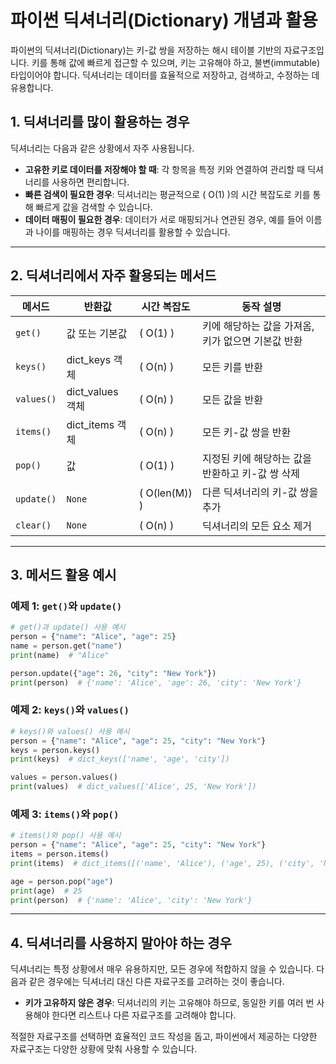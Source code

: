 
# 파이썬 딕셔너리(Dictionary) 개념과 활용

파이썬의 딕셔너리(Dictionary)는 키-값 쌍을 저장하는 해시 테이블 기반의 자료구조입니다. 키를 통해 값에 빠르게 접근할 수 있으며, 키는 고유해야 하고, 불변(immutable) 타입이어야 합니다. 딕셔너리는 데이터를 효율적으로 저장하고, 검색하고, 수정하는 데 유용합니다.

## 1. 딕셔너리를 많이 활용하는 경우

딕셔너리는 다음과 같은 상황에서 자주 사용됩니다.

- **고유한 키로 데이터를 저장해야 할 때**: 각 항목을 특정 키와 연결하여 관리할 때 딕셔너리를 사용하면 편리합니다.
- **빠른 검색이 필요한 경우**: 딕셔너리는 평균적으로 \( O(1) \)의 시간 복잡도로 키를 통해 빠르게 값을 검색할 수 있습니다.
- **데이터 매핑이 필요한 경우**: 데이터가 서로 매핑되거나 연관된 경우, 예를 들어 이름과 나이를 매핑하는 경우 딕셔너리를 활용할 수 있습니다.

---

## 2. 딕셔너리에서 자주 활용되는 메서드

| 메서드               | 반환값                  | 시간 복잡도       | 동작 설명 |
|----------------------|-------------------------|-------------------|-----------|
| `get()`              | 값 또는 기본값          | \( O(1) \)       | 키에 해당하는 값을 가져옴, 키가 없으면 기본값 반환 |
| `keys()`             | dict_keys 객체          | \( O(n) \)       | 모든 키를 반환 |
| `values()`           | dict_values 객체        | \( O(n) \)       | 모든 값을 반환 |
| `items()`            | dict_items 객체         | \( O(n) \)       | 모든 키-값 쌍을 반환 |
| `pop()`              | 값                      | \( O(1) \)       | 지정된 키에 해당하는 값을 반환하고 키-값 쌍 삭제 |
| `update()`           | `None`                  | \( O(len(M)) \)  | 다른 딕셔너리의 키-값 쌍을 추가 |
| `clear()`            | `None`                  | \( O(n) \)       | 딕셔너리의 모든 요소 제거 |

---

## 3. 메서드 활용 예시

### 예제 1: `get()`와 `update()`
```python
# get()과 update() 사용 예시
person = {"name": "Alice", "age": 25}
name = person.get("name")
print(name)  # "Alice"

person.update({"age": 26, "city": "New York"})
print(person)  # {'name': 'Alice', 'age': 26, 'city': 'New York'}
```

### 예제 2: `keys()`와 `values()`
```python
# keys()와 values() 사용 예시
person = {"name": "Alice", "age": 25, "city": "New York"}
keys = person.keys()
print(keys)  # dict_keys(['name', 'age', 'city'])

values = person.values()
print(values)  # dict_values(['Alice', 25, 'New York'])
```

### 예제 3: `items()`와 `pop()`
```python
# items()와 pop() 사용 예시
person = {"name": "Alice", "age": 25, "city": "New York"}
items = person.items()
print(items)  # dict_items([('name', 'Alice'), ('age', 25), ('city', 'New York')])

age = person.pop("age")
print(age)  # 25
print(person)  # {'name': 'Alice', 'city': 'New York'}
```

---

## 4. 딕셔너리를 사용하지 말아야 하는 경우

딕셔너리는 특정 상황에서 매우 유용하지만, 모든 경우에 적합하지 않을 수 있습니다. 다음과 같은 경우에는 딕셔너리 대신 다른 자료구조를 고려하는 것이 좋습니다.

- **키가 고유하지 않은 경우**: 딕셔너리의 키는 고유해야 하므로, 동일한 키를 여러 번 사용해야 한다면 리스트나 다른 자료구조를 고려해야 합니다.

적절한 자료구조를 선택하면 효율적인 코드 작성을 돕고, 파이썬에서 제공하는 다양한 자료구조는 다양한 상황에 맞춰 사용할 수 있습니다.

